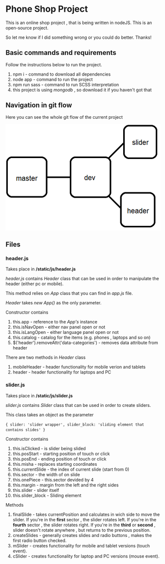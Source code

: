 # Phone Shop Project

This is an online shop project , that is being written in nodeJS. This is an open-source project.

So let me know if I did something wrong or you could do better. Thanks!

## Basic commands and requirements

Follow the instructions below to run the project.

1. npm i - command to download all dependencies
2. node app - command to run the project
3. npm run sass - command to run SCSS interpretation
4. this project is using *mongodb* , so download it if you haven't got that

## Navigation in git flow

Here you can see the whole git flow of the current project

![The git flow itself](/static/img/files/gitFlow.png "git flow")

## Files

### header.js

Takes place in **/static/js/header.js**

*header.js* contains *Header* class that can be used in order to manipulate the header (either pc or mobile).

This method relies on *App* class that you can find in *app.js* file.

*Header* takes *new App()* as the only parameter.

Constructor contains

1. this.app - reference to the *App's* instance
2. this.isNavOpen - either nav panel open or not
3. this.isLangOpen - either language panel open or not
4. this.catalog - catalog for the items (e.g. phones , laptops and so on)
5. $('header').removeAttr('data-categories') - removes data attribute from header

There are two methods in *Header* class
1. mobileHeader - header functionality for mobile verion and tablets
2. header - header functionality for laptops and PC

### slider.js

Takes place in **/static/js/slider.js**

*slider.js* contains *Slider* class that can be used in order to create sliders.

This class takes an object as the parameter

`
{
  slider: 'slider wrapper',
  slider_block: 'sliding element that contains slides'
}
`

Constructor contains

1. this.isClicked - is slider being slided
2. this.posStart - starting position of touch or click
2. this.posEnd - ending position of touch or click
3. this.misha - replaces starting coordinates
4. this.currentSlide - the index of current slide (start from 0)
5. this.sector - the width of on slide
6. this.onePiece - this.sector devided by 4
7. this.margin - margin from the left and the right sides
8. this.slider - slider itself
9. this.slider_block - Sliding element

Methods

1. finalSlide - takes currentPosition and calculates in wich side to move the slider. If you're in the **first** sector , the slider rotates left. If you're in the **fourth** sector , the slider rotates right. If you're in the **third** or **second** , slider doesn't rotate anywhere , but returns to the previous position. 
2. createSlides - generally creates slides and radio buttons , makes the first radio button checked.
3. mSlider - creates functionality for mobile and tablet versions (touch event).
4. cSlider - creates functionality for laptop and PC versions (mouse event).
